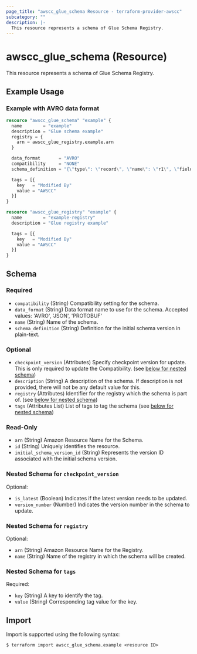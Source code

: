 ```yaml
---
page_title: "awscc_glue_schema Resource - terraform-provider-awscc"
subcategory: ""
description: |-
  This resource represents a schema of Glue Schema Registry.
---
```


# awscc_glue_schema (Resource)

This resource represents a schema of Glue Schema Registry.

## Example Usage

### Example with AVRO data format

```terraform
resource "awscc_glue_schema" "example" {
  name        = "example"
  description = "Glue schema example"
  registry = {
    arn = awscc_glue_registry.example.arn
  }

  data_format       = "AVRO"
  compatibility     = "NONE"
  schema_definition = "{\"type\": \"record\", \"name\": \"r1\", \"fields\": [ {\"name\": \"f1\", \"type\": \"int\"}, {\"name\": \"f2\", \"type\": \"string\"} ]}"

  tags = [{
    key   = "Modified By"
    value = "AWSCC"
  }]
}

resource "awscc_glue_registry" "example" {
  name        = "example-registry"
  description = "Glue registry example"

  tags = [{
    key   = "Modified By"
    value = "AWSCC"
  }]
}
```

<!-- schema generated by tfplugindocs -->
## Schema

### Required

- `compatibility` (String) Compatibility setting for the schema.
- `data_format` (String) Data format name to use for the schema. Accepted values: 'AVRO', 'JSON', 'PROTOBUF'
- `name` (String) Name of the schema.
- `schema_definition` (String) Definition for the initial schema version in plain-text.

### Optional

- `checkpoint_version` (Attributes) Specify checkpoint version for update. This is only required to update the Compatibility. (see [below for nested schema](#nestedatt--checkpoint_version))
- `description` (String) A description of the schema. If description is not provided, there will not be any default value for this.
- `registry` (Attributes) Identifier for the registry which the schema is part of. (see [below for nested schema](#nestedatt--registry))
- `tags` (Attributes List) List of tags to tag the schema (see [below for nested schema](#nestedatt--tags))

### Read-Only

- `arn` (String) Amazon Resource Name for the Schema.
- `id` (String) Uniquely identifies the resource.
- `initial_schema_version_id` (String) Represents the version ID associated with the initial schema version.

<a id="nestedatt--checkpoint_version"></a>
### Nested Schema for `checkpoint_version`

Optional:

- `is_latest` (Boolean) Indicates if the latest version needs to be updated.
- `version_number` (Number) Indicates the version number in the schema to update.


<a id="nestedatt--registry"></a>
### Nested Schema for `registry`

Optional:

- `arn` (String) Amazon Resource Name for the Registry.
- `name` (String) Name of the registry in which the schema will be created.


<a id="nestedatt--tags"></a>
### Nested Schema for `tags`

Required:

- `key` (String) A key to identify the tag.
- `value` (String) Corresponding tag value for the key.

## Import

Import is supported using the following syntax:

```shell
$ terraform import awscc_glue_schema.example <resource ID>
```